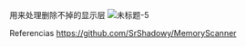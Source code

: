 用来处理删除不掉的显示层
![未标题-5](https://github.com/user-attachments/assets/2f6f13fd-90c3-4012-a7a7-42737f95d675)

Referencias
https://github.com/SrShadowy/MemoryScanner
